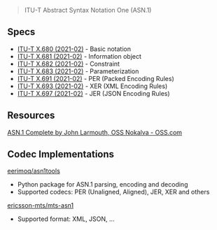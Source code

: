 > ITU-T Abstract Syntax Notation One (ASN.1)

## Specs

- [ITU-T X.680 (2021-02)](https://www.itu.int/rec/T-REC-X.680-202102-I/en) - Basic notation
- [ITU-T X.681 (2021-02)](https://www.itu.int/rec/T-REC-X.681-202102-I/en) - Information object
- [ITU-T X.682 (2021-02)](https://www.itu.int/rec/T-REC-X.682-202102-I/en) - Constraint
- [ITU-T X.683 (2021-02)](https://www.itu.int/rec/T-REC-X.683-202102-I/en) - Parameterization
- [ITU-T X.691 (2021-02)](https://www.itu.int/rec/T-REC-X.691-202102-I/en) - PER (Packed Encoding Rules)
- [ITU-T X.693 (2021-02)](https://www.itu.int/rec/T-REC-X.693-202102-I/en) - XER (XML Encoding Rules)
- [ITU-T X.697 (2021-02)](https://www.itu.int/rec/T-REC-X.697-202102-I/en) - JER (JSON Encoding Rules)

## Resources

[ASN.1 Complete by John Larmouth, OSS Nokalva - OSS.com](https://www.oss.com/asn1/resources/books-whitepapers-pubs/larmouth-asn1-book.pdf)

## Codec Implementations

[eerimoq/asn1tools](https://github.com/eerimoq/asn1tools)

- Python package for ASN.1 parsing, encoding and decoding
- Supported codecs: PER (Unaligned, Aligned), JER, XER and others

[ericsson-mts/mts-asn1](https://github.com/ericsson-mts/mts-asn1)

- Supported format: XML, JSON, ...
